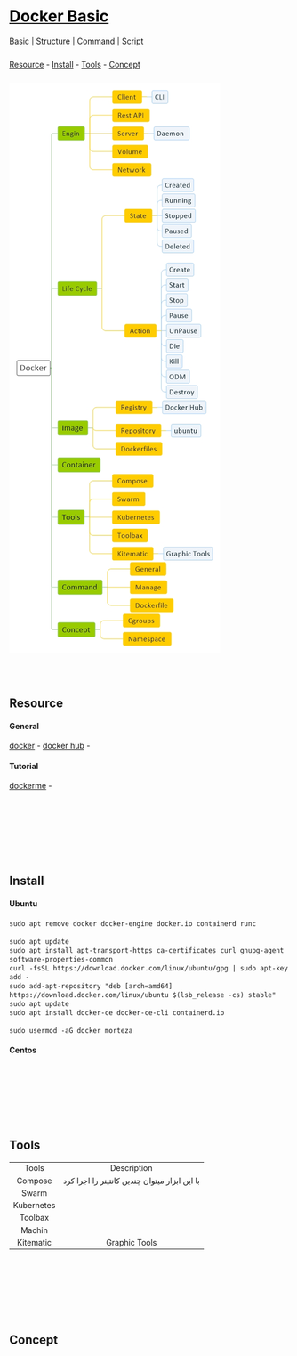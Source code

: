 <style>
.md0{margin-top: 150px;}
.md1{margin-top: 75px;}
.md2{margin-top: 50px;}
.md3{margin-top: 25px;}
.md4{margin-top: 10px;}
.tbl1 td#header{background-color: D1ECCF}
.tbl1 tr#header{background-color: D1ECCF}
</style>


# [<span style="color:black;">Docker Basic</span>](Docker.md)
[Basic](Docker-Basic.md) | 
[Structure](Docker-Structure.md) | 
[Command](Docker-Command.md) |
[Script](Docker-Script.md)



<div class="md3"></div>
<a href="#Resource">Resource</a> - 
<a href="#Install">Install</a> - 
<a href="#Tools">Tools</a> - 
<a href="#Concept">Concept</a>





<div class="md3"></div>

![](Docker.jpeg)





<div class="md1"></div>

## Resource

#### General

<a href="https://www.docker.com/" target="_blank">docker</a> - 
<a href="https://hub.docker.com/" target="_blank">docker hub</a> - 

#### Tutorial

<a href="https://dockerme.ir/" target="_blank">dockerme</a> -








<div class="md0"></div>

## Install

#### Ubuntu
    
    sudo apt remove docker docker-engine docker.io containerd runc

    sudo apt update
    sudo apt install apt-transport-https ca-certificates curl gnupg-agent software-properties-common
    curl -fsSL https://download.docker.com/linux/ubuntu/gpg | sudo apt-key add -
    sudo add-apt-repository "deb [arch=amd64] https://download.docker.com/linux/ubuntu $(lsb_release -cs) stable"
    sudo apt update
    sudo apt install docker-ce docker-ce-cli containerd.io

    sudo usermod -aG docker morteza
    
#### Centos










<div class="md0"></div>

## Tools


<table class="tbl1"><tbody>
<tr>
<td align="center" id="header">Tools</td>
<td align="center" id="header">Description</td>
</tr>
<tr>
<td align="center">Compose</td>
<td align="center">با این ابزار میتوان چندین کانتینر را اجرا کرد</td>
</tr>
<tr>
<td align="center">Swarm</td>
<td align="center"></td>
</tr>
<tr>
<td align="center">Kubernetes</td>
<td align="center"></td>
</tr>
<tr>
<td align="center">Toolbax</td>
<td align="center"></td>
</tr>
<tr>
<td align="center">Machin</td>
<td align="center"></td>
</tr>
<tr>
<td align="center">Kitematic</td>
<td align="center">Graphic Tools</td>
</tr>
</tbody></table>




<div class="md0"></div>

## Concept

<div align="right" dir="rtl">
<br>
<br>
<br>
</div>